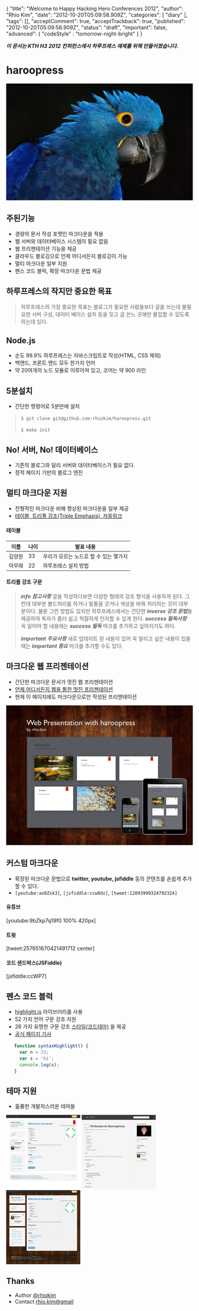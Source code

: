 {
    "title": "Welcome to Happy Hacking Hero Conferences 2012",
    "author": "Rhio Kim",
    "date": "2012-10-20T05:09:58.909Z",
    "categories": [
        "diary"
    ],
    "tags": [],
    "acceptComment": true,
    "acceptTrackback": true,
    "published": "2012-10-20T05:09:58.909Z",
    "status": "draft",
    "important": false,
    "advanced": {
        "codeStyle" : "tomorrow-night-bright"
    }
}

***이 문서는 KTH H3 2012 컨퍼런스에서 하루프레스 예제를 위해 만들어졌습니다.***

# haroopress

![cover](./@img/logo.jpg)

## 주된기능
* 경량의 문서 작성 포맷인 마크다운을 적용
* 웹 서버와 데이터베이스 시스템이 필요 없음
* 웹 프리젠테이션 기능을 제공
* 클라우드 블로깅으로 언제 어디서든지 블로깅이 가능
* 멀티 마크다운 일부 지원
* 펜스 코드 블럭, 확장 마크다운 문법 제공

## 하루프레스의 작지만 중요한 목표
> 하루프레스의 가장 중요한 목표는 블로그가 필요한 사람들보다 글을 쓰는데 불필요한 서버 구성, 데이터 베이스 설치 등을 잊고 글 쓴느 곳에만 몰입할 수 있도록 하는데 있다.

## Node.js

* 순도 99.9% 하루프레스는 자바스크립트로 작성(HTML, CSS 제외)
* 백엔드, 프론트 엔드 모두 한가지 언어
* 약 20여개의 노드 모듈로 이루어져 있고, 코어는 약 900 라인

## 5분설치
* 간단한 명령어로 5분만에 설치

> `$ git clone git@github.com:rhiokim/haroopress.git`
>
> `$ make init`

## No! 서버, No! 데이터베이스
* 기존의 블로그와 달리 서버와 데이터베이스가 필요 없다.
* 정적 페이지 기반의 블로그 엔진

## 멀티 마크다운 지원
* 전형적인 마크다운 비해 향상된 마크다운을 일부 제공
* [테이블, 트리플 강조(Triple Emphasis), 자동링크](http://haroopress.com/post/haroopress-v0-dot-9)

#### 테이블
이름 | 나이 | 발표 내용
-----|-----|-----
김양원 | 33 | 우리가 모르는 노드로 할 수 있는 몇가지
아무래 | 22 | 하루프레스 설치 방법


#### 트리플 강조 구문
> ***info <i class="icon-info-sign icon-white"></i> 참고사항*** 글을 작성하다보면 다양한 형태의 강조 형식을 사용하게 된다. 그런데 대부분 볼드처리를 하거나 밑줄을 긋거나 색상을 바꿔 처리하는 것이 대부분이다. 물론 그런 방법도 있지만 하루프레스에서는 간단한 ***inverse 강조 문법***을 제공하여 독자가 좀더 쉽고 적절하게 인지할 수 있게 한다.
> ***success 필독사항*** 꼭 일어야 할 내용에는 ***success 필독*** 마크를 추가하고 싶어지기도 하다.
>
> ***important 주요사항*** 새로 업데이트 된 내용이 있어 꼭 알리고 싶은 내용이 있을 때는  ***important 중요*** 마크를 추가할 수도 있다.


## 마크다운 웹 프리젠테이션
* 간단한 마크다운 문서가 멋진 웹 프리젠테이션
* [언제 어디서든지 웹을 통한 멋진 프리젠테이션](http://haroopres.com/slides/hello-world/)
* 현재 이 페이지에도 마크다운으로만 작성된 프리젠테이션

![image](./@img/presentation.png)

## 커스텀 마크다운
* 확장된 마크다운 문법으로 **twitter, youtube, jsfiddle** 등의 콘텐츠를 손쉽게 추가할 수 있다.
* `[youtube:ax0Zsk3]`, `[jsfiddle:ccw9dz]`, `[tweet:12093999324792324]`

#### 유튜브
[youtube:9bZkp7q19f0 100% 420px]

#### 트윗
[tweet:257651670421491712 center]

#### 코드 샌드박스(JSFiddle)
[jsfiddle:ccWP7]

## 펜스 코드 블럭

* [highlight.js](http://softwaremaniacs.org/soft/highlight/en/) 라이브러리를 사용
* 52 가지 언어 구문 강조 지원
* 26 가지 유명한 구문 강조 [스타일(코드테마)](http://softwaremaniacs.org/media/soft/highlight/test.html) 을 제공
* [공식 페이지 기사](http://haroopress.com/post/fenced-code-block/)

```js
   function syntaxHighlight() {
     var n = 33;
     var s = 'hi';
     console.log(s);
   }
 ```
 
##  테마 지원
* 훌륭한 개발자스러운 테마들
 
 ![cover](./@img/theme1.png)
 ![cover](./@img/theme2.png)
 ![cover](./@img/theme3.png)
 
## Thanks
* Author [@rhiokim](http://twitter.com/rhiokim)
* Contact [rhio.kim@gmail](mailto:rhio.kim@gmail.com)